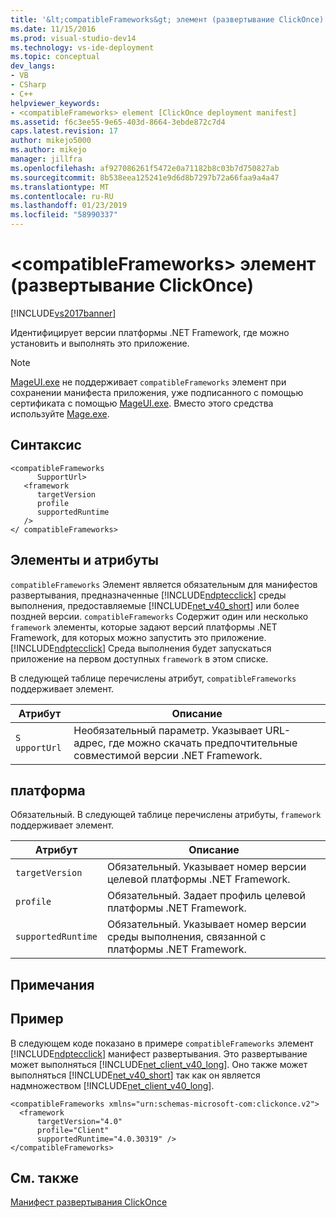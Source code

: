 ```yaml
---
title: '&lt;compatibleFrameworks&gt; элемент (развертывание ClickOnce) | Документация Майкрософт'
ms.date: 11/15/2016
ms.prod: visual-studio-dev14
ms.technology: vs-ide-deployment
ms.topic: conceptual
dev_langs:
- VB
- CSharp
- C++
helpviewer_keywords:
- <compatibleFrameworks> element [ClickOnce deployment manifest]
ms.assetid: f6c3ee55-9e65-403d-8664-3ebde872c7d4
caps.latest.revision: 17
author: mikejo5000
ms.author: mikejo
manager: jillfra
ms.openlocfilehash: af927086261f5472e0a71182b8c03b7d750827ab
ms.sourcegitcommit: 8b538eea125241e9d6d8b7297b72a66faa9a4a47
ms.translationtype: MT
ms.contentlocale: ru-RU
ms.lasthandoff: 01/23/2019
ms.locfileid: "58990337"
---
```

# <a name="ltcompatibleframeworksgt-element-clickonce-deployment"></a>&lt;compatibleFrameworks&gt; элемент (развертывание ClickOnce)
[!INCLUDE[vs2017banner](../includes/vs2017banner.md)]

Идентифицирует версии платформы .NET Framework, где можно установить и выполнять это приложение.  
  
> [!NOTE]
>  [MageUI.exe](http://msdn.microsoft.com/library/f9e130a6-8117-49c4-839c-c988f641dc14) не поддерживает `compatibleFrameworks` элемент при сохранении манифеста приложения, уже подписанного с помощью сертификата с помощью [MageUI.exe](http://msdn.microsoft.com/library/f9e130a6-8117-49c4-839c-c988f641dc14). Вместо этого средства используйте [Mage.exe](http://msdn.microsoft.com/library/77dfe576-2962-407e-af13-82255df725a1).  
  
## <a name="syntax"></a>Синтаксис  
  
```  
<compatibleFrameworks  
      SupportUrl>   
   <framework  
      targetVersion  
      profile  
      supportedRuntime  
   />   
</ compatibleFrameworks>  
```  
  
## <a name="elements-and-attributes"></a>Элементы и атрибуты  
 `compatibleFrameworks` Элемент является обязательным для манифестов развертывания, предназначенные [!INCLUDE[ndptecclick](../includes/ndptecclick-md.md)] среды выполнения, предоставляемые [!INCLUDE[net_v40_short](../includes/net-v40-short-md.md)] или более поздней версии. `compatibleFrameworks` Содержит один или несколько `framework` элементы, которые задают версий платформы .NET Framework, для которых можно запустить это приложение. [!INCLUDE[ndptecclick](../includes/ndptecclick-md.md)] Среда выполнения будет запускаться приложение на первом доступных `framework` в этом списке.  
  
 В следующей таблице перечислены атрибут, `compatibleFrameworks` поддерживает элемент.  
  
|Атрибут|Описание|  
|---------------|-----------------|  
|`S` `upportUrl`|Необязательный параметр. Указывает URL-адрес, где можно скачать предпочтительные совместимой версии .NET Framework.|  
  
## <a name="framework"></a>платформа  
 Обязательный. В следующей таблице перечислены атрибуты, `framework` поддерживает элемент.  
  
|Атрибут|Описание|  
|---------------|-----------------|  
|`targetVersion`|Обязательный. Указывает номер версии целевой платформы .NET Framework.|  
|`profile`|Обязательный. Задает профиль целевой платформы .NET Framework.|  
|`supportedRuntime`|Обязательный. Указывает номер версии среды выполнения, связанной с платформы .NET Framework.|  
  
## <a name="remarks"></a>Примечания  
  
## <a name="example"></a>Пример  
 В следующем коде показано в примере `compatibleFrameworks` элемент [!INCLUDE[ndptecclick](../includes/ndptecclick-md.md)] манифест развертывания. Это развертывание может выполняться [!INCLUDE[net_client_v40_long](../includes/net-client-v40-long-md.md)]. Оно также может выполняться [!INCLUDE[net_v40_short](../includes/net-v40-short-md.md)] так как он является надмножеством [!INCLUDE[net_client_v40_long](../includes/net-client-v40-long-md.md)].  
  
```  
<compatibleFrameworks xmlns="urn:schemas-microsoft-com:clickonce.v2">  
  <framework   
      targetVersion="4.0"   
      profile="Client"   
      supportedRuntime="4.0.30319" />  
</compatibleFrameworks>  
```  
  
## <a name="see-also"></a>См. также  
 [Манифест развертывания ClickOnce](../deployment/clickonce-deployment-manifest.md)
